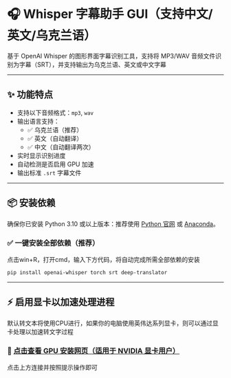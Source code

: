 # 🎧 Whisper 字幕助手 GUI（支持中文/英文/乌克兰语）

基于 OpenAI Whisper 的图形界面字幕识别工具，支持将 MP3/WAV 音频文件识别为字幕（SRT），并支持输出为乌克兰语、英文或中文字幕

---

## ✨ 功能特点

- 支持以下音频格式：`mp3`, `wav`
- 输出语言支持：
  - ✅ 乌克兰语（推荐）
  - ✅ 英文（自动翻译）
  - ✅ 中文（自动翻译两次）
- 实时显示识别进度
- 自动检测是否启用 GPU 加速
- 输出标准 `.srt` 字幕文件

---

## 📦 安装依赖

确保你已安装 Python 3.10 或以上版本：推荐使用 [Python 官网](https://www.python.org/downloads/) 或 [Anaconda](https://www.anaconda.com/)。

### ✅ 一键安装全部依赖（推荐）

点击win+R，打开cmd，输入下方代码，将自动完成所需全部依赖的安装

```bash
pip install openai-whisper torch srt deep-translator
```

---

## ⚡ 启用显卡以加速处理进程

默认转文本将使用CPU进行，如果你的电脑使用英伟达系列显卡，则可以通过显卡处理以加速转文字过程

### 📄 [点击查看 GPU 安装网页（适用于 NVIDIA 显卡用户）](https://csfs64.github.io/CSFS_subtitle-tool/)

点击上方连接并按照提示操作即可




